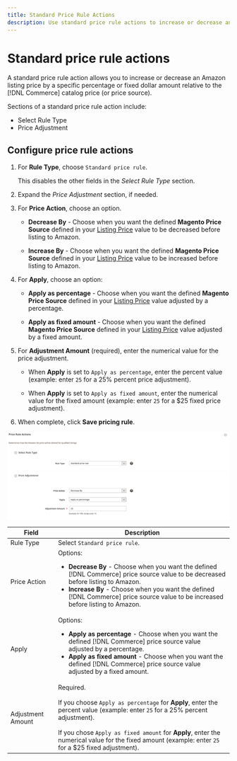 ```yaml
---
title: Standard Price Rule Actions
description: Use standard price rule actions to increase or decrease an Amazon listing price relative to the Commerce catalog price (or price source).
---
```


# Standard price rule actions

A standard price rule action allows you to increase or decrease an Amazon listing price by a specific percentage or fixed dollar amount relative to the [!DNL Commerce] catalog price (or price source).

Sections of a standard price rule action include:

- Select Rule Type
- Price Adjustment

## Configure price rule actions

1. For **Rule Type**, choose `Standard price rule`.

   This disables the other fields in the _Select Rule Type_ section.

1. Expand the _Price Adjustment_ section, if needed.

1. For **Price Action**, choose an option.

   - **Decrease By** - Choose when you want the defined **Magento Price Source** defined in your [Listing Price](./listing-price.md) value to be decreased before listing to Amazon.

   - **Increase By** - Choose when you want the defined **Magento Price Source** defined in your [Listing Price](./listing-price.md) value to be increased before listing to Amazon.

1. For **Apply**, choose an option:

   - **Apply as percentage** - Choose when you want the defined **Magento Price Source** defined in your [Listing Price](./listing-price.md) value adjusted by a percentage.

   - **Apply as fixed amount** - Choose when you want the defined **Magento Price Source** defined in your [Listing Price](./listing-price.md) value adjusted by a fixed amount.

1. For **Adjustment Amount** (required), enter the numerical value for the price adjustment.

   - When **Apply** is set to `Apply as percentage`, enter the percent value (example: enter `25` for a 25% percent price adjustment).

   - When **Apply** is set to `Apply as fixed amount`, enter the numerical value for the fixed amount (example: enter `25` for a $25 fixed price adjustment).

1. When complete, click **Save pricing rule**.

![Standard price rule](assets/ob-price-rule-action-standard-example.png)

|Field|Description|
|---|---|
|Rule Type|Select `Standard price rule`.|
|Price Action|Options:<ul><li>**Decrease By** - Choose when you want the defined [!DNL Commerce] price source value to be decreased before listing to Amazon.</li><li>**Increase By** - Choose when you want the defined [!DNL Commerce] price source value to be increased before listing to Amazon.</li></ul>|
|Apply|Options:<ul><li>**Apply as percentage** - Choose when you want the defined [!DNL Commerce] price source value adjusted by a percentage.</li><li>**Apply as fixed amount** - Choose when you want the defined [!DNL Commerce] price source value adjusted by a fixed amount.</li></ul>|
|Adjustment Amount|Required.<br><br>If you choose `Apply as percentage` for **Apply**, enter the percent value (example: enter `25` for a 25% percent adjustment).<br><br>If you chose `Apply as fixed amount` for **Apply**, enter the numerical value for the fixed amount (example: enter `25` for a $25 fixed adjustment).|

